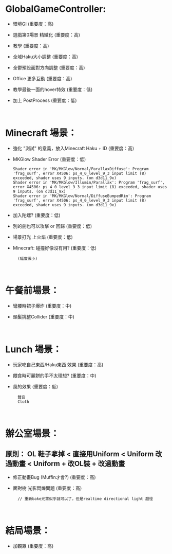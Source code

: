 # GlobalGameController:

* 環境GI (重要度：高)

* 遊戲第0場景 精緻化 (重要度：高)

* 教學 (重要度：高)

* 全域Haku大小調整 (重要度：高)

* 全鬱預設面對方向調整 (重要度：高)

* Office 更多互動 (重要度：高)

* 教學最後一面的hover特效 (重要度：低)

* 加上 PostProcess (重要度：低)


<br />

# Minecraft 場景：

* 強化 "測試" 的意義，放入Minecraft Haku + ID (重要度：高)
    
* MKGlow Shader Error (重要度：低)
    ```
    Shader error in 'MK/MKGlow/Normal/ParallaxDiffuse': Program 'frag_surf', error X4506: ps_4_0_level_9_3 input limit (8) exceeded, shader uses 9 inputs. (on d3d11_9x)
    Shader error in 'MK/MKGlow/Illumin/Parallax': Program 'frag_surf', error X4506: ps_4_0_level_9_3 input limit (8) exceeded, shader uses 9 inputs. (on d3d11_9x)
    Shader error in 'MK/MKGlow/Normal/DiffuseBumpedRim': Program 'frag_surf', error X4506: ps_4_0_level_9_3 input limit (8) exceeded, shader uses 9 inputs. (on d3d11_9x)
    ```

* 加入陀螺? (重要度：低)

* 別的劍也可以攻擊 or 回歸 (重要度：低)

* 場景打光 上火焰 (重要度：低)
       
* Minecraft: 碰撞好像沒有用? (重要度：低)

        (幅度很小)

<br />

# 午餐前場景：

* 彎腰時裙子爆炸 (重要度：中)
 
* 頭髮挑整Collider (重要度：中)

<br />

# Lunch 場景：

* 玩家吃自己東西/Haku東西 效果 (重要度：高)

* 餵食時可麗餅的手不太理想? (重要度：中)

* 風的效果 (重要度：低)

        聲音
        Cloth


<br />

# 辦公室場景：

## 原則： OL 鞋子拿掉 < 直接用Uniform < Uniform 改過動畫 < Uniform + 改OL裝 + 改過動畫

* 修正動畫Bug (Muffin才會?) (重要度：高)

* 面對樹 光影閃爍問題 (重要度：高)
    
        // 重新bake光罩似乎就可以了，但是realtime directional light 超怪

<br />


# 結局場景：

* 加觀眾 (重要度：高)